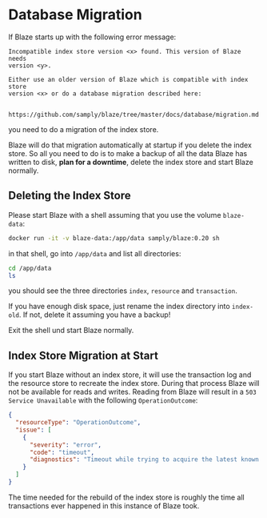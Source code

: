 # Database Migration

If Blaze starts up with the following error message:

```
Incompatible index store version <x> found. This version of Blaze needs
version <y>.

Either use an older version of Blaze which is compatible with index store
version <x> or do a database migration described here:

  https://github.com/samply/blaze/tree/master/docs/database/migration.md
```

you need to do a migration of the index store.

Blaze will do that migration automatically at startup if you delete the index store. So all you need to do is to make a
backup of all the data Blaze has written to disk, **plan for a downtime**, delete the index store and start Blaze normally.

## Deleting the Index Store

Please start Blaze with a shell assuming that you use the volume `blaze-data`:

```sh
docker run -it -v blaze-data:/app/data samply/blaze:0.20 sh
```

in that shell, go into `/app/data` and list all directories:

```sh
cd /app/data
ls
```

you should see the three directories `index`,  `resource` and `transaction`.

If you have enough disk space, just rename the index directory into `index-old`. If not, delete it assuming you have a
backup!

Exit the shell und start Blaze normally.

## Index Store Migration at Start

If you start Blaze without an index store, it will use the transaction log and the resource store to recreate the index
store. During that process Blaze will not be available for reads and writes. Reading from Blaze will result in
a `503 Service Unavailable` with the following `OperationOutcome`:

```json
{
  "resourceType": "OperationOutcome",
  "issue": [
    {
      "severity": "error",
      "code": "timeout",
      "diagnostics": "Timeout while trying to acquire the latest known database state. At least one known transaction hasn't been completed yet. Please try to lower the transaction load or increase the timeout of 10000 ms by setting DB_SYNC_TIMEOUT to a higher value if you see this often."
    }
  ]
}
```

The time needed for the rebuild of the index store is roughly the time all transactions ever happened in this instance of Blaze took.
